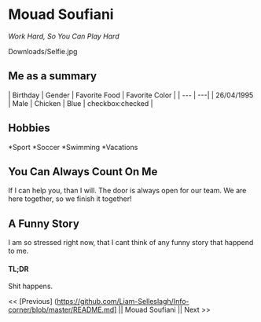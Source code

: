 # Mouad Soufiani

*Work Hard, So You Can Play Hard*

Downloads/Selfie.jpg

## Me as a summary

| Birthday | Gender | Favorite Food | Favorite Color | 
| --- | ---|
| 26/04/1995 | Male | Chicken | Blue | checkbox:checked |

## Hobbies 
*Sport
	*Soccer
	*Swimming
*Vacations 

## You Can Always Count On Me
If I can help you, than I will. The door is always open for our team. We are here together, so we finish it together!

## A Funny Story
I am so stressed right now, that I cant think of any funny story that happend to me.

#### TL;DR
Shit happens.


<< [Previous] (https://github.com/Liam-Selleslagh/Info-corner/blob/master/README.md] || Mouad Soufiani || Next >>

